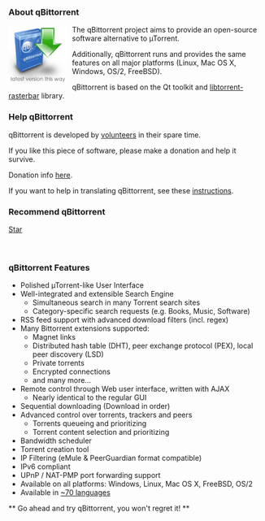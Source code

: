 <!-- ## qBittorrent: An Advanced BitTorrent Client -->
### About qBittorrent
<a href="download.php"><img src="img/QBt-download-150.png" alt="download link" style="float: left; margin-right: 10px; height: 115px;"/></a>
The qBittorrent project aims to provide an open-source software alternative to µTorrent.

Additionally, qBittorrent runs and provides the same features on all major platforms (Linux, Mac OS X, Windows, OS/2, FreeBSD).

qBittorrent is based on the Qt toolkit and [libtorrent-rasterbar](http://www.libtorrent.org) library.


### Help qBittorrent
qBittorrent is developed by [volunteers](team.php) in their spare time.

If you like this piece of software, please make a donation and help it survive.

Donation info [here](donate).

If you want to help in translating qBittorrent, see these [instructions](http://wiki.qbittorrent.org/How-to-translate-qBittorrent).


### Recommend qBittorrent
<div>
  <!-- GitHub -->
  <script src="https://buttons.github.io/buttons.js" async defer></script>
  <a class="github-button" href="https://github.com/qbittorrent/qBittorrent" data-show-count="true" aria-label="Star qBittorrent on GitHub">Star</a>

  <!-- Facebook -->
  <div id="fb-root"></div>
  <script>(function(d, s, id) {
    var js, fjs = d.getElementsByTagName(s)[0];
    if (d.getElementById(id)) return;
    js = d.createElement(s); js.id = id;
    js.src = "https://connect.facebook.net/en_US/sdk.js#xfbml=1&version=v2.8";
    fjs.parentNode.insertBefore(js, fjs);
  }(document, 'script', 'facebook-jssdk'));</script>
  <div class="fb-like" data-href="https://www.qbittorrent.org/" data-layout="standard" data-action="like" data-show-faces="true" data-share="false"></div>
  <br style="margin: 3px 0;">

  <!-- Google + -->
  <script src="https://apis.google.com/js/platform.js" async defer></script>
  <div class="g-plusone" data-size="medium"></div>
  <br>

  <!-- Twitter -->
  <a href="https://twitter.com/share" class="twitter-share-button" data-show-count="false"></a>
  <script async src="https://platform.twitter.com/widgets.js" charset="utf-8"></script>

  <!-- VK -->
  <script type="text/javascript" src="https://vk.com/js/api/share.js?94" charset="windows-1251"></script>
  <script type="text/javascript">document.write(VK.Share.button(false,{type: "round", text: "Share"}));</script>

  <!-- LINE -->
  <div style="margin-top:3px;"></div>
  <div class="line-it-button" style="display: none;" data-type="share-a" data-url="https://www.qbittorrent.org/"></div>
  <script src="https://d.line-scdn.net/r/web/social-plugin/js/thirdparty/loader.min.js" async defer></script>
</div>


### qBittorrent Features
* Polished µTorrent-like User Interface
* Well-integrated and extensible Search Engine
  * Simultaneous search in many Torrent search sites
  * Category-specific search requests (e.g. Books, Music, Software)
* RSS feed support with advanced download filters (incl. regex)
* Many Bittorrent extensions supported:
  * Magnet links
  * Distributed hash table (DHT), peer exchange protocol (PEX), local peer discovery (LSD)
  * Private torrents
  * Encrypted connections
  * and many more...
* Remote control through Web user interface, written with AJAX
  * Nearly identical to the regular GUI
* Sequential downloading (Download in order)
* Advanced control over torrents, trackers and peers
  * Torrents queueing and prioritizing
  * Torrent content selection and prioritizing
* Bandwidth scheduler
* Torrent creation tool
* IP Filtering (eMule & PeerGuardian format compatible)
* IPv6 compliant
* UPnP / NAT-PMP port forwarding support
* Available on all platforms: Windows, Linux, Mac OS X, FreeBSD, OS/2
* Available in [~70 languages](https://www.transifex.com/sledgehammer999/qbittorrent/)

** Go ahead and try qBittorrent, you won't regret it! **
